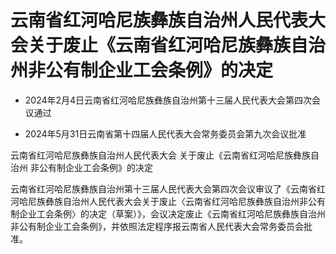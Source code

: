# 云南省红河哈尼族彝族自治州人民代表大会关于废止《云南省红河哈尼族彝族自治州非公有制企业工会条例》的决定

- 2024年2月4日云南省红河哈尼族彝族自治州第十三届人民代表大会第四次会议通过

- 2024年5月31日云南省第十四届人民代表大会常务委员会第九次会议批准

<!-- INFO END -->

云南省红河哈尼族彝族自治州人民代表大会 关于废止《云南省红河哈尼族彝族自治州 非公有制企业工会条例》的决定

云南省红河哈尼族彝族自治州第十三届人民代表大会第四次会议审议了《云南省红河哈尼族彝族自治州人民代表大会关于废止〈云南省红河哈尼族彝族自治州非公有制企业工会条例〉的决定（草案）》，会议决定废止《云南省红河哈尼族彝族自治州非公有制企业工会条例》，并依照法定程序报云南省人民代表大会常务委员会批准。

